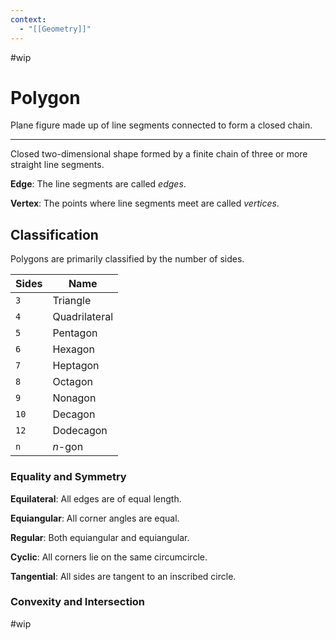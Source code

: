 ```yaml
---
context:
  - "[[Geometry]]"
---
```


#wip

# Polygon

Plane figure made up of line segments connected to form a closed chain.

---

Closed two-dimensional shape formed by a finite chain of three or more straight line segments.

**Edge**: The line segments are called _edges_.

**Vertex**: The points where line segments meet are called _vertices_.

## Classification

Polygons are primarily classified by the number of sides.

| Sides | Name          |
| ----- | ------------- |
| `3`   | Triangle      |
| `4`   | Quadrilateral |
| `5`   | Pentagon      |
| `6`   | Hexagon       |
| `7`   | Heptagon      |
| `8`   | Octagon       |
| `9`   | Nonagon       |
| `10`  | Decagon       |
| `12`  | Dodecagon     |
| `n`   | _n_-gon       |

### Equality and Symmetry

**Equilateral**: All edges are of equal length.

**Equiangular**: All corner angles are equal.

**Regular**: Both equiangular and equiangular.

**Cyclic**: All corners lie on the same circumcircle.

**Tangential**: All sides are tangent to an inscribed circle.

### Convexity and Intersection

#wip
